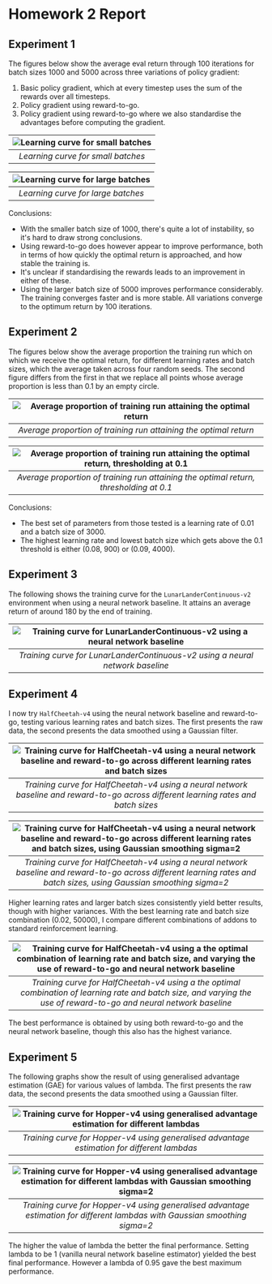 # Homework 2 Report

## Experiment 1

The figures below show the average eval return through 100 iterations for batch sizes 1000 and 5000 across three variations of policy gradient:
1. Basic policy gradient, which at every timestep uses the sum of the rewards over all timesteps.
2. Policy gradient using reward-to-go.
3. Policy gradient using reward-to-go where we also standardise the advantages before computing the gradient.

| ![Learning curve for small batches](images/q1_small_batch.png) |
|:--:| 
| *Learning curve for small batches* |

| ![Learning curve for large batches](images/q1_large_batch.png) |
|:--:| 
| *Learning curve for large batches* |

Conclusions:
- With the smaller batch size of 1000, there's quite a lot of instability, so it's hard to draw strong conclusions.
- Using reward-to-go does however appear to improve performance, both in terms of how quickly the optimal return is approached, and how stable the training is.
- It's unclear if standardising the rewards leads to an improvement in either of these.
- Using the larger batch size of 5000 improves performance considerably. The training converges faster and is more stable. All variations converge to the optimum return by 100 iterations.


## Experiment 2

The figures below show the average proportion the training run which on which we receive the optimal return, for different learning rates and batch sizes, which the average taken across four random seeds. The second figure differs from the first in that we replace all points whose average proportion is less than 0.1 by an empty circle. 

| ![Average proportion of training run attaining the optimal return](images/q2_no_threshold.png) |
|:--:| 
| *Average proportion of training run attaining the optimal return* |

| ![Average proportion of training run attaining the optimal return, thresholding at 0.1](images/q2_0.1_threshold.png) |
|:--:| 
| *Average proportion of training run attaining the optimal return, thresholding at 0.1* |

Conclusions:
- The best set of parameters from those tested is a learning rate of 0.01 and a batch size of 3000.
- The highest learning rate and lowest batch size which gets above the 0.1 threshold is either (0.08, 900) or (0.09, 4000).


## Experiment 3

The following shows the training curve for the `LunarLanderContinuous-v2` environment when using a neural network baseline. It attains an average return of around 180 by the end of training.

| ![Training curve for LunarLanderContinuous-v2 using a neural network baseline](images/q3.png) |
|:--:| 
| *Training curve for LunarLanderContinuous-v2 using a neural network baseline* |


## Experiment 4

I now try `HalfCheetah-v4` using the neural network baseline and reward-to-go, testing various learning rates and batch sizes. The first presents the raw data, the second presents the data smoothed using a Gaussian filter.

| ![Training curve for HalfCheetah-v4 using a neural network baseline and reward-to-go across different learning rates and batch sizes](images/q4_part1.png) |
|:--:| 
| *Training curve for HalfCheetah-v4 using a neural network baseline and reward-to-go across different learning rates and batch sizes* |

| ![Training curve for HalfCheetah-v4 using a neural network baseline and reward-to-go across different learning rates and batch sizes, using Gaussian smoothing sigma=2](images/q4_part1_sigma2.png) |
|:--:| 
| *Training curve for HalfCheetah-v4 using a neural network baseline and reward-to-go across different learning rates and batch sizes, using Gaussian smoothing sigma=2* |

Higher learning rates and larger batch sizes consistently yield better results, though with higher variances. With the best learning rate and batch size combination (0.02, 50000), I compare different combinations of addons to standard reinforcement learning.

| ![Training curve for HalfCheetah-v4 using a the optimal combination of learning rate and batch size, and varying the use of reward-to-go and neural network baseline](images/q4_part2.png) |
|:--:| 
| *Training curve for HalfCheetah-v4 using a the optimal combination of learning rate and batch size, and varying the use of reward-to-go and neural network baseline* |

The best performance is obtained by using both reward-to-go and the neural network baseline, though this also has the highest variance.


## Experiment 5

The following graphs show the result of using generalised advantage estimation (GAE) for various values of lambda. The first presents the raw data, the second presents the data smoothed using a Gaussian filter.


| ![Training curve for Hopper-v4 using generalised advantage estimation for different lambdas](images/q5_sigma0.png) |
|:--:| 
| *Training curve for Hopper-v4 using generalised advantage estimation for different lambdas* |


| ![Training curve for Hopper-v4 using generalised advantage estimation for different lambdas with Gaussian smoothing sigma=2](images/q5_sigma2.png) |
|:--:| 
| *Training curve for Hopper-v4 using generalised advantage estimation for different lambdas with Gaussian smoothing sigma=2* |

The higher the value of lambda the better the final performance. Setting lambda to be 1 (vanilla neural network baseline estimator) yielded the best final performance. However a lambda of 0.95 gave the best maximum performance.